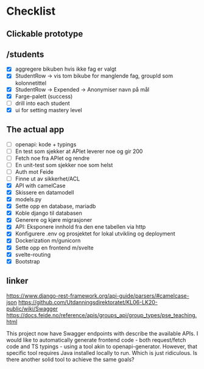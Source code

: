 # Checklist

## Clickable prototype

## /students

- [x] aggregere bikuben hvis ikke fag er valgt
- [x] StudentRow → vis tom bikube for manglende fag, groupId som kolonnetittel
- [x] StudentRow → Expended → Anonymiser navn på mål
- [x] Farge-palett (success)
- [ ] drill into each student
- [x] ui for setting mastery level

## The actual app

- [ ] openapi: kode + typings
- [ ] En test som sjekker at APIet leverer noe og gir 200
- [ ] Fetch noe fra APIet og rendre
- [ ] En unit-test som sjekker noe som helst
- [ ] Auth mot Feide
- [ ] Finne ut av sikkerhet/ACL
- [x] API with camelCase
- [x] Skissere en datamodell
- [x] models.py
- [x] Sette opp en database, mariadb
- [x] Koble django til databasen
- [x] Generere og kjøre migrasjoner
- [x] API: Eksponere innhold fra den ene tabellen via http
- [x] Konfigurere .env og prosjektet for lokal utvikling og deployment
- [x] Dockerization m/gunicorn
- [x] Sette opp en frontend m/svelte
- [x] svelte-routing
- [x] Bootstrap

## linker

https://www.django-rest-framework.org/api-guide/parsers/#camelcase-json
https://github.com/Utdanningsdirektoratet/KL06-LK20-public/wiki/Swagger
https://docs.feide.no/reference/apis/groups_api/group_types/pse_teaching.html

This project now have Swagger endpoints with describe the available APIs. I would like to automatically generate frontend code - both request/fetch code and TS typings - using a tool akin to openapi-generator. However, that specific tool requires Java installed locally to run. Which is just ridiculous. Is there another solid tool to achieve the same goals?
